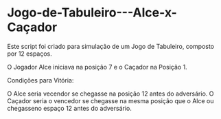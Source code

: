 # Jogo-de-Tabuleiro---Alce-x-Caçador

Este script foi criado para simulação de um Jogo de Tabuleiro, composto por 12 espaços. 

O Jogador Alce iniciava na posição 7 e o Caçador na Posição 1.  

Condições para Vitória:  

O Alce seria vecendor se chegasse na posição 12 antes do adversário. O Caçador seria o vencedor se chegasse na mesma posição que o Alce ou chegasseno espaço 12 antes do adversário.

